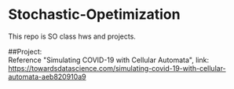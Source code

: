 # Stochastic-Opetimization

This repo is SO class hws and projects.

##Project:  
Reference "Simulating COVID-19 with Cellular Automata", link:  
https://towardsdatascience.com/simulating-covid-19-with-cellular-automata-aeb820910a9


